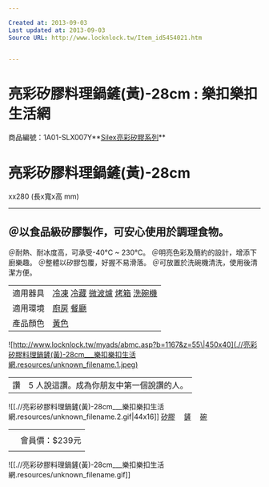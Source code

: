 ```yaml
---

Created at: 2013-09-03
Last updated at: 2013-09-03
Source URL: http://www.locknlock.tw/Item_id5454021.htm


---
```


# 亮彩矽膠料理鍋鏟(黃)-28cm : 樂扣樂扣生活網


商品編號：1A01-SLX007Y**[Silex亮彩矽膠系列](http://www.locknlock.tw/Brand/Silex)**

# 亮彩矽膠料理鍋鏟(黃)-28cm

xx280 (長x寬x高 mm)

* * *

## ＠以食品級矽膠製作，可安心使用於調理食物。
＠耐熱、耐冰度高，可承受-40°C ~ 230°C。
＠明亮色彩及簡約的設計，增添下廚樂趣。
＠整體以矽膠包覆，好握不易滑落。
＠可放置於洗碗機清洗，使用後清潔方便。

|     |     |
| --- | --- |
| 適用器具 | [冷凍](http://www.locknlock.tw/EXT-P-649.htm) [冷藏](http://www.locknlock.tw/EXT-P-650.htm) [微波爐](http://www.locknlock.tw/EXT-P-652.htm) [烤箱](http://www.locknlock.tw/EXT-P-653.htm) [洗碗機](http://www.locknlock.tw/EXT-P-657.htm) |
| 適用環境 | [廚房](http://www.locknlock.tw/EXT-P-658.htm) [餐廳](http://www.locknlock.tw/EXT-P-659.htm) |
| 產品顏色 | [黃色](http://www.locknlock.tw/EXT-P-1267.htm) |

![http://www.locknlock.tw/myads/abmc.asp?b=1167&z=55\|450x40](.//亮彩矽膠料理鍋鏟(黃)-28cm___樂扣樂扣生活網.resources/unknown_filename.1.jpeg)

|     |     |
| --- | --- |
| 讚   | 5 人說這讚。成為你朋友中第一個說讚的人。 |

![[.//亮彩矽膠料理鍋鏟(黃)-28cm___樂扣樂扣生活網.resources/unknown_filename.2.gif\|44x16]] [矽膠](http://www.locknlock.tw/KW_28525.htm)　 [鏟](http://www.locknlock.tw/KW_30955.htm)　 [碗](http://www.locknlock.tw/KW_33719.htm)　

|     |     |
| --- | --- |
|     |     |
|     | 會員價：$239元 |
|     |     |

![[.//亮彩矽膠料理鍋鏟(黃)-28cm___樂扣樂扣生活網.resources/unknown_filename.gif]]

